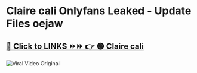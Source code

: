 
 # Claire cali Onlyfans Leaked - Update Files oejaw

## <h2><a href="https://clipsfans.com/Claire_cali&ref=git">🔗 Click to LINKS ⏩⏩ 👉 🟢 Claire cali </a></h2>

<a href="https://clipsfans.com/Claire_cali&ref=git" rel="nofollow" data-target="animated-image.originalLink"><img src="https://i.ibb.co.com/xMMVF88/686577567.gif" alt="Viral Video Original" style="max-width: 100%; display: inline-block;" data-target="animated-image.originalImage"></a>

